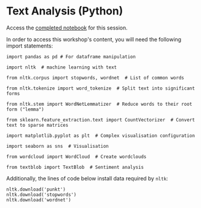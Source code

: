# Text Analysis (Python)

Access the [completed notebook](./text_analysis_completed_notebook.ipynb) for this session.

In order to access this workshop's content, you will need the following import statements:

```
import pandas as pd # For dataframe manipulation

import nltk  # machine learning with text

from nltk.corpus import stopwords, wordnet  # List of common words

from nltk.tokenize import word_tokenize  # Split text into significant forms

from nltk.stem import WordNetLemmatizer  # Reduce words to their root form ("lemma")

from sklearn.feature_extraction.text import CountVectorizer  # Convert text to sparse matrices

import matplotlib.pyplot as plt  # Complex visualisation configuration

import seaborn as sns  # Visualisation

from wordcloud import WordCloud  # Create wordclouds

from textblob import TextBlob  # Sentiment analysis
```

Additionally, the lines of code below install data required by `nltk`:

```
nltk.download('punkt')
nltk.download('stopwords')
nltk.download('wordnet')
```
